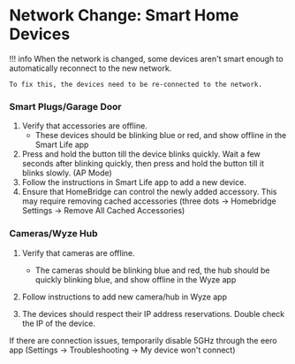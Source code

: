 # Network Change: Smart Home Devices
!!! info
    When the network is changed, some devices aren't smart enough to automatically reconnect to the new network. 

    To fix this, the devices need to be re-connected to the network.  

### Smart Plugs/Garage Door
1. Verify that accessories are offline. 
      - These devices should be blinking blue or red, and show offline in the Smart Life app
2. Press and hold the button till the device blinks quickly. Wait a few seconds after blinking quickly, then press and hold the button till it blinks slowly. (AP Mode) 
3. Follow the instructions in Smart Life app to add a new device.
4. Ensure that HomeBridge can control the newly added accessory. This may require removing cached accessories (three dots -> Homebridge Settings -> Remove All Cached Accessories)



### Cameras/Wyze Hub
1. Verify that cameras are offline. 
      - The cameras should be blinking blue and red, the hub should be quickly blinking blue, and show offline in the Wyze app

2. Follow instructions to add new camera/hub in Wyze app
3. The devices should respect their IP address reservations. Double check the IP of the device.
   
If there are connection issues, temporarily disable 5GHz through the eero app (Settings -> Troubleshooting -> My device won't connect)